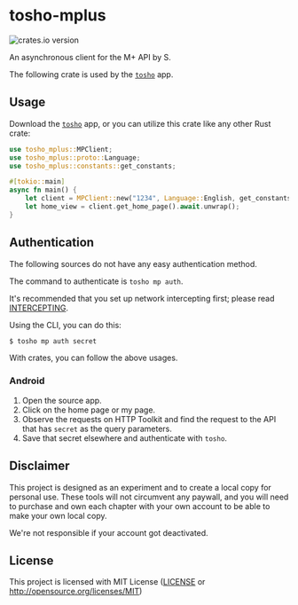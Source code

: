 # tosho-mplus

![crates.io version](https://img.shields.io/crates/v/tosho-mplus)

An asynchronous client for the M+ API by S.

The following crate is used by the [`tosho`](tosho) app.

## Usage

Download the [`tosho`](tosho) app, or you can utilize this crate like any other Rust crate:

```rust
use tosho_mplus::MPClient;
use tosho_mplus::proto::Language;
use tosho_mplus::constants::get_constants;

#[tokio::main]
async fn main() {
    let client = MPClient::new("1234", Language::English, get_constants(1));
    let home_view = client.get_home_page().await.unwrap();
}
```

## Authentication

The following sources do not have any easy authentication method.

The command to authenticate is `tosho mp auth`.

It's recommended that you set up network intercepting first; please read [INTERCEPTING](https://github.com/noaione/tosho-mango/blob/master/INTERCEPTING.md).

Using the CLI, you can do this:

```bash
$ tosho mp auth secret
```

With crates, you can follow the above usages.

### Android

1. Open the source app.
2. Click on the home page or my page.
3. Observe the requests on HTTP Toolkit and find the request to the API that has `secret` as the query parameters.
4. Save that secret elsewhere and authenticate with `tosho`.

## Disclaimer

This project is designed as an experiment and to create a local copy for personal use. These tools will not circumvent any paywall, and you will need to purchase and own each chapter with your own account to be able to make your own local copy.

We're not responsible if your account got deactivated.

## License

This project is licensed with MIT License ([LICENSE](https://github.com/noaione/tosho-mango/blob/master/LICENSE) or http://opensource.org/licenses/MIT)

[tosho]: https://crates.io/crates/tosho